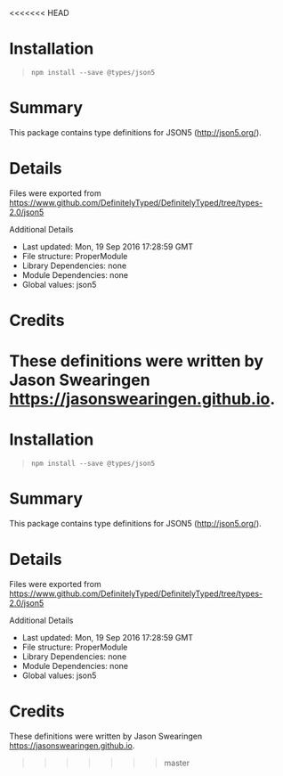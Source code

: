 <<<<<<< HEAD
# Installation
> `npm install --save @types/json5`

# Summary
This package contains type definitions for JSON5 (http://json5.org/).

# Details
Files were exported from https://www.github.com/DefinitelyTyped/DefinitelyTyped/tree/types-2.0/json5

Additional Details
 * Last updated: Mon, 19 Sep 2016 17:28:59 GMT
 * File structure: ProperModule
 * Library Dependencies: none
 * Module Dependencies: none
 * Global values: json5

# Credits
These definitions were written by Jason Swearingen <https://jasonswearingen.github.io>.
=======
# Installation
> `npm install --save @types/json5`

# Summary
This package contains type definitions for JSON5 (http://json5.org/).

# Details
Files were exported from https://www.github.com/DefinitelyTyped/DefinitelyTyped/tree/types-2.0/json5

Additional Details
 * Last updated: Mon, 19 Sep 2016 17:28:59 GMT
 * File structure: ProperModule
 * Library Dependencies: none
 * Module Dependencies: none
 * Global values: json5

# Credits
These definitions were written by Jason Swearingen <https://jasonswearingen.github.io>.
>>>>>>> master
